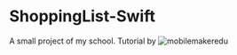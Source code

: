 # ShoppingList-Swift

A small project of my school. Tutorial by ![mobilemakeredu](https://www.unchartedlearning.org/hubfs/Website_Templates/Uncharted_Learning_2019/logo-mmstudio.svg)

